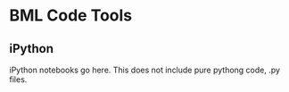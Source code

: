 BML Code Tools
===============

iPython
---------

iPython notebooks go here. This does not include pure pythong code, .py files.